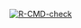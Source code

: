   <!-- badges: start -->
  [![R-CMD-check](https://github.com/fbuckhold3/ires/actions/workflows/R-CMD-check.yaml/badge.svg)](https://github.com/fbuckhold3/ires/actions/workflows/R-CMD-check.yaml)
  <!-- badges: end -->
